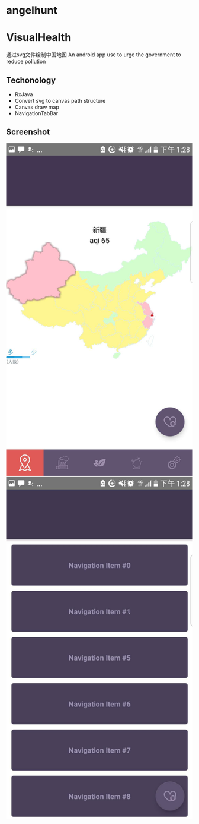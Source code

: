 # angelhunt
# VisualHealth
通过svg文件绘制中国地图
An android app use to urge the government to reduce pollution
## Techonology
* RxJava
* Convert svg to canvas path structure
* Canvas draw map
* NavigationTabBar


## Screenshot
![picture1](./app/screenshot/1.jpg)
![picture2](./app/screenshot/2.jpg)
